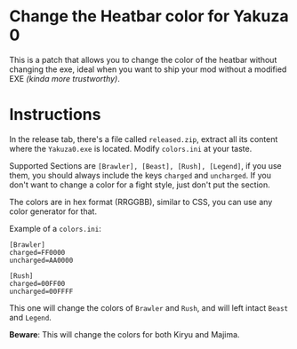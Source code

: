 # Change the Heatbar color for Yakuza 0
This is a patch that allows you to change the color of the heatbar without
changing the exe, ideal when you want to ship your mod without a modified 
EXE _(kinda more trustworthy)_.

# Instructions
In the release tab, there's a file called `released.zip`, extract
all its content where the `Yakuza0.exe` is located. Modify `colors.ini` 
at your taste.

Supported Sections are `[Brawler], [Beast], [Rush], [Legend]`, if you use
them, you should always include the keys `charged` and `uncharged`. If
you don't want to change a color for a fight style, just don't put the
section.

The colors are in hex format (RRGGBB), similar to CSS, you can use
any color generator for that.

Example of a `colors.ini`:

```
[Brawler]
charged=FF0000
uncharged=AA0000

[Rush]
charged=00FF00
uncharged=00FFFF
```

This one will change the colors of `Brawler` and `Rush`, and will left intact
`Beast` and `Legend`.

**Beware**: This will change the colors for both Kiryu and Majima.
